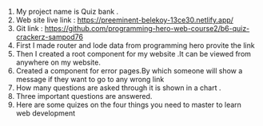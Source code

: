 1) My project name is Quiz bank .
2) Web site live link : https://preeminent-belekoy-13ce30.netlify.app/
3) Git link : https://github.com/programming-hero-web-course2/b6-quiz-crackerz-sampod76
4) First I made router and lode data from programming hero provite the link
5) Then I created a root component for my website .It can be viewed from anywhere on my website.
6) Created a component for error pages.By which someone will show a message if they want to go to any wrong link
7) How many questions are asked through it is shown in a chart .
8) Three important questions are answered.
9) Here are some quizes on the four things you need to master to learn web development
